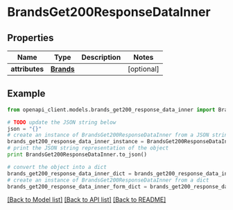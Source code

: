 # BrandsGet200ResponseDataInner


## Properties
Name | Type | Description | Notes
------------ | ------------- | ------------- | -------------
**attributes** | [**Brands**](Brands.md) |  | [optional] 

## Example

```python
from openapi_client.models.brands_get200_response_data_inner import BrandsGet200ResponseDataInner

# TODO update the JSON string below
json = "{}"
# create an instance of BrandsGet200ResponseDataInner from a JSON string
brands_get200_response_data_inner_instance = BrandsGet200ResponseDataInner.from_json(json)
# print the JSON string representation of the object
print BrandsGet200ResponseDataInner.to_json()

# convert the object into a dict
brands_get200_response_data_inner_dict = brands_get200_response_data_inner_instance.to_dict()
# create an instance of BrandsGet200ResponseDataInner from a dict
brands_get200_response_data_inner_form_dict = brands_get200_response_data_inner.from_dict(brands_get200_response_data_inner_dict)
```
[[Back to Model list]](../README.md#documentation-for-models) [[Back to API list]](../README.md#documentation-for-api-endpoints) [[Back to README]](../README.md)



